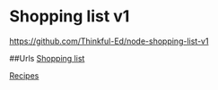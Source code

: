 Shopping list v1
================

https://github.com/Thinkful-Ed/node-shopping-list-v1

##Urls
[Shopping list](localhost:8080/shopping-list)

[Recipes](localhost:8080/recipes)